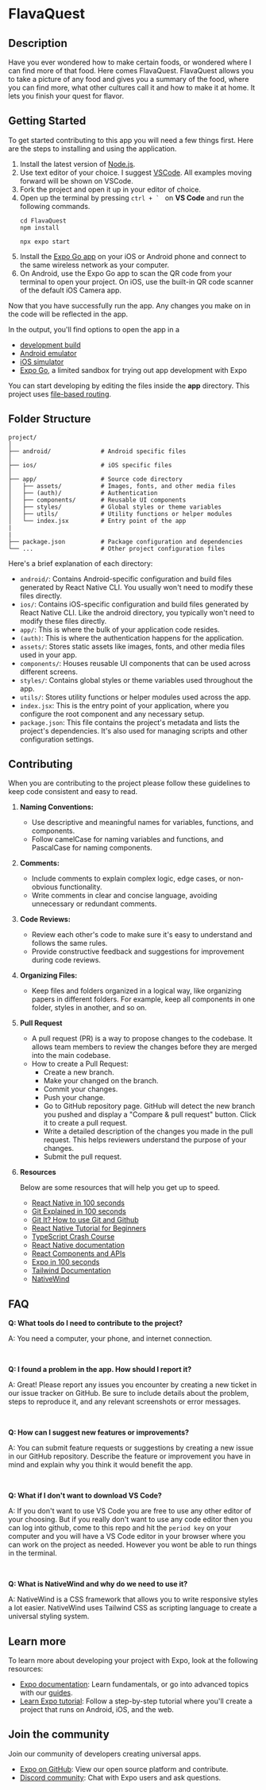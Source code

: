 # FlavaQuest

## Description
Have you ever wondered how to make certain foods, or wondered where I can find more of that food. Here comes FlavaQuest. FlavaQuest allows you to take a picture of any food and gives you a summary of the food, where you can find more, what other cultures call it and how to make it at home. It lets you finish your quest for flavor.

## Getting Started
To get started contributing to this app you will need a few things first. Here are the steps to installing and using the application.


1. Install the latest version of [Node.js](https://nodejs.org/en).
1. Use text editor of your choice. I suggest [VSCode](https://code.visualstudio.com/). All examples moving forward will be shown on VSCode.
1. Fork the project and open it up in your editor of choice.
1. Open up the terminal by pressing ``ctrl + ` `` on **VS Code** and run the following commands.
    ```
    cd FlavaQuest
    npm install
    
    npx expo start
    ```
1. Install the [Expo Go app](https://expo.dev/go) on your iOS or Android phone and connect to the same wireless network as your computer.
1.  On Android, use the Expo Go app to scan the QR code from your terminal to open your project. On iOS, use the built-in QR code scanner of the default iOS Camera app.

Now that you have successfully run the app. Any changes you make on in the code will be reflected in the app.

In the output, you'll find options to open the app in a

- [development build](https://docs.expo.dev/develop/development-builds/introduction/)
- [Android emulator](https://docs.expo.dev/workflow/android-studio-emulator/)
- [iOS simulator](https://docs.expo.dev/workflow/ios-simulator/)
- [Expo Go](https://expo.dev/go), a limited sandbox for trying out app development with Expo

You can start developing by editing the files inside the **app** directory. This project uses [file-based routing](https://docs.expo.dev/router/introduction).


## Folder Structure
```
project/
│
├── android/              # Android specific files
│
├── ios/                  # iOS specific files
│
├── app/                  # Source code directory
│   ├── assets/           # Images, fonts, and other media files
│   ├── (auth)/           # Authentication
│   ├── components/       # Reusable UI components
│   ├── styles/           # Global styles or theme variables
│   ├── utils/            # Utility functions or helper modules
│   └── index.jsx         # Entry point of the app
|
|
├── package.json          # Package configuration and dependencies
└── ...                   # Other project configuration files
```

Here's a brief explanation of each directory:

* `android/`: Contains Android-specific configuration and build files generated by React Native CLI. You usually won't need to modify these files directly.
* `ios/`: Contains iOS-specific configuration and build files generated by React Native CLI. Like the android directory, you typically won't need to modify these files directly.
* `app/`: This is where the bulk of your application code resides.
* `(auth)`: This is where the authentication happens for the application.
* `assets/`: Stores static assets like images, fonts, and other media files used in your app.
* `components/`: Houses reusable UI components that can be used across different screens.
* `styles/`: Contains global styles or theme variables used throughout the app.
* `utils/`: Stores utility functions or helper modules used across the app.
* `index.jsx`: This is the entry point of your application, where you configure the root component and any necessary setup.
* `package.json`: This file contains the project's metadata and lists the project's dependencies. It's also used for managing scripts and other configuration settings.


## Contributing 
When you are contributing to the project please follow these guidelines to keep code consistent and easy to read.

1. **Naming Conventions:**
    * Use descriptive and meaningful names for variables, functions, and components.
    * Follow camelCase for naming variables and functions, and PascalCase for naming components.

2. **Comments:**
    * Include comments to explain complex logic, edge cases, or non-obvious functionality.
    * Write comments in clear and concise language, avoiding unnecessary or redundant comments.

3. **Code Reviews:**
    * Review each other's code to make sure it's easy to understand and follows the same rules. 
    * Provide constructive feedback and suggestions for improvement during code reviews.

4. **Organizing Files:**
    * Keep files and folders organized in a logical way, like organizing papers in different folders. For example, keep all components in one folder, styles in another, and so on.

5. **Pull Request**
    * A pull request (PR) is a way to propose changes to the codebase. It allows team members to review the changes before they are merged into the main codebase.
    * How to create a Pull Request:
        * Create a new branch.
        * Make your changed on the branch.
        * Commit your changes.
        * Push your change.
        * Go to GitHub repository page. GitHub will detect the new branch you pushed and display a "Compare & pull request" button. Click it to create a pull request.
        * Write a detailed description of the changes you made in the pull request. This helps reviewers understand the purpose of your changes.
        * Submit the pull request.

6. **Resources**

    Below are some resources that will help you get up to speed.
    * [React Native in 100 seconds](https://www.youtube.com/watch?v=gvkqT_Uoahw)
    * [Git Explained in 100 seconds](https://www.youtube.com/watch?v=hwP7WQkmECE)
    * [Git It? How to use Git and Github](https://www.youtube.com/watch?v=HkdAHXoRtos)
    * [React Native Tutorial for Beginners](https://www.youtube.com/playlist?list=PLC3y8-rFHvwhiQJD1di4eRVN30WWCXkg1)
    * [TypeScript Crash Course](https://www.youtube.com/playlist?list=PL4cUxeGkcC9gNhFQgS4edYLqP7LkZcFMN)
    * [React Native documentation](https://reactnative.dev/docs/getting-started)
    * [React Components and APIs](https://reactnative.dev/docs/components-and-apis)
    * [Expo in 100 seconds](https://www.youtube.com/watch?v=vFW_TxKLyrE)
    * [Tailwind Documentation](https://tailwindcss.com/docs/installation)
    * [NativeWind](https://www.nativewind.dev/overview/)



## FAQ
**Q: What tools do I need to contribute to the project?**

A: You need a computer, your phone, and internet connection.

<br>


**Q: I found a problem in the app. How should I report it?**

A: Great! Please report any issues you encounter by creating a new ticket in our issue tracker on GitHub. Be sure to include details about the problem, steps to reproduce it, and any relevant screenshots or error messages.

<br>

**Q: How can I suggest new features or improvements?**

A: You can submit feature requests or suggestions by creating a new issue in our GitHub repository. Describe the feature or improvement you have in mind and explain why you think it would benefit the app.

<br>

**Q: What if I don't want to download VS Code?** 

A: If you don't want to use VS Code you are free to use any other editor of your choosing. But if you really don't want to use any code editor then you can log into github, come to this repo and hit the `period key` on your computer and you will have a VS Code editor in your browser where you can work on the project as needed. However you wont be able to run things in the terminal.

<br>

**Q: What is NativeWind and why do we need to use it?**

A: NativeWind is a CSS framework that allows you to write responsive styles a lot easier. NativeWind uses Tailwind CSS as scripting language to create a universal styling system.


## Learn more

To learn more about developing your project with Expo, look at the following resources:

- [Expo documentation](https://docs.expo.dev/): Learn fundamentals, or go into advanced topics with our [guides](https://docs.expo.dev/guides).
- [Learn Expo tutorial](https://docs.expo.dev/tutorial/introduction/): Follow a step-by-step tutorial where you'll create a project that runs on Android, iOS, and the web.

## Join the community

Join our community of developers creating universal apps.

- [Expo on GitHub](https://github.com/expo/expo): View our open source platform and contribute.
- [Discord community](https://chat.expo.dev): Chat with Expo users and ask questions.
